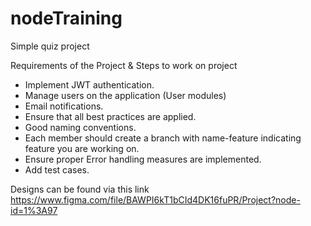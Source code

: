 # nodeTraining

Simple quiz project

Requirements of the Project & Steps to work on project

- Implement JWT authentication.
- Manage users on the application (User modules)
- Email notifications.
- Ensure that all best practices are applied.
- Good naming conventions.
- Each member should create a branch with name-feature indicating feature you are working on.
- Ensure proper Error handling measures are implemented.
- Add test cases.

Designs can be found via this link https://www.figma.com/file/BAWPI6kT1bCId4DK16fuPR/Project?node-id=1%3A97
